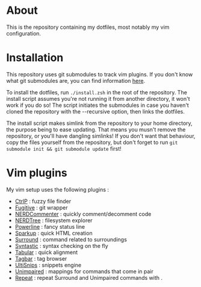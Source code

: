 About
=====

This is the repository containing my dotfiles, most notably my vim
configuration.

Installation
============

This repository uses git submodules to track vim plugins.
If you don't know what git submodules are, you can find information
[here](http://git-scm.com/book/en/Git-Tools-Submodules).

To install the dotfiles, run `./install.zsh` in the root of the repository.
The install script assumes you're not running it from another directory, it
won't work if you do so!
The script initiates the submodules in case you haven't cloned the repository
with the --recursive option, then links the dotfiles.

The install script makes simlink from the repository to your home directory,
the purpose being to ease updating. That means you musn't remove the
repository, or you'll have dangling simlinks!
If you don't want that behaviour, copy the files yourself from the
repository, but don't forget to run
`git submodule init && git submodule update` first!


Vim plugins
===========

My vim setup uses the following plugins :

* [CtrlP](https://github.com/kien/ctrlp.vim/) : fuzzy file finder
* [Fugitive](https://github.com/tpope/vim-fugitive) : git wrapper
* [NERDCommenter](https://github.com/scrooloose/nerdcommenter) : quickly
  comment/decomment code
* [NERDTree](https://github.com/scrooloose/nerdtree) : filesystem explorer
* [Powerline](https://github.com/Lokaltog/vim-powerline) : fancy status line
* [Sparkup](https://github.com/rstacruz/sparkup) : quick HTML creation
* [Surround](https://github.com/tpope/vim-surround) : command related to
  surroundings
* [Syntastic](https://github.com/scrooloose/syntastic) : syntax checking on the
  fly
* [Tabular](https://github.com/godlygeek/tabular) : quick alignment
* [Tagbar](https://github.com/majutsushi/tagbar) : tag browser
* [UltiSnips](https://github.com/SirVer/ultisnips) : snippets engine
* [Unimpaired](https://github.com/tpope/vim-unimpaired) : mappings for commands
  that come in pair
* [Repeat](https://github.com/tpope/vim-repeat) : repeat Surround and
  Unimpaired commands with .
